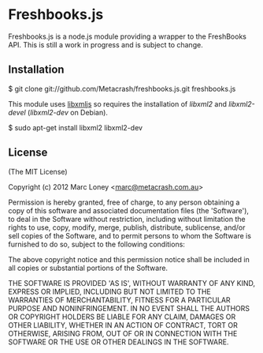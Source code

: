 Freshbooks.js
=============

Freshbooks.js is a node.js module providing a wrapper to the FreshBooks API. This is still a work in progress and is subject to change.

## Installation
  $ git clone git://github.com/Metacrash/freshbooks.js.git freshbooks.js
  
This module uses [libxmljs](https://github.com/polotek/libxmljs) so requires the installation of *libxml2* and *libxml2-devel* (*libxml2-dev* on Debian).

  $ sudo apt-get install libxml2 libxml2-dev

## License

(The MIT License)

Copyright (c) 2012 Marc Loney &lt;marc@metacrash.com.au&gt;

Permission is hereby granted, free of charge, to any person obtaining
a copy of this software and associated documentation files (the
'Software'), to deal in the Software without restriction, including
without limitation the rights to use, copy, modify, merge, publish,
distribute, sublicense, and/or sell copies of the Software, and to
permit persons to whom the Software is furnished to do so, subject to
the following conditions:

The above copyright notice and this permission notice shall be
included in all copies or substantial portions of the Software.

THE SOFTWARE IS PROVIDED 'AS IS', WITHOUT WARRANTY OF ANY KIND,
EXPRESS OR IMPLIED, INCLUDING BUT NOT LIMITED TO THE WARRANTIES OF
MERCHANTABILITY, FITNESS FOR A PARTICULAR PURPOSE AND NONINFRINGEMENT.
IN NO EVENT SHALL THE AUTHORS OR COPYRIGHT HOLDERS BE LIABLE FOR ANY
CLAIM, DAMAGES OR OTHER LIABILITY, WHETHER IN AN ACTION OF CONTRACT,
TORT OR OTHERWISE, ARISING FROM, OUT OF OR IN CONNECTION WITH THE
SOFTWARE OR THE USE OR OTHER DEALINGS IN THE SOFTWARE.